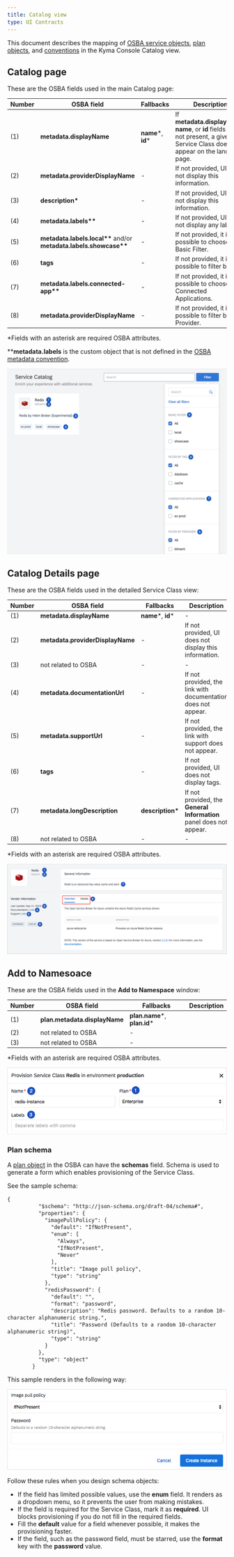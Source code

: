 ```yaml
---
title: Catalog view
type: UI Contracts
---
```


This document describes the mapping of [OSBA service objects](https://github.com/openservicebrokerapi/servicebroker/blob/v2.13/spec.md#service-objects), [plan objects](https://github.com/openservicebrokerapi/servicebroker/blob/v2.13/spec.md#plan-object), and [conventions](https://github.com/openservicebrokerapi/servicebroker/blob/v2.13/profile.md#service-metadata) in the Kyma Console Catalog view.

## Catalog page

These are the OSBA fields used in the main Catalog page:

| Number | OSBA field                        | Fallbacks  | Description                                                                                                                |
| ------ | --------------------------------- | ---------- | -------------------------------------------------------------------------------------------------------------------------- |
| (1)    | **metadata.displayName**              | **name***, **id***| If **metadata.displayName**, **name**, or **id** fields are not present, a given Service Class does not appear on the landing page. |
| (2)    | **metadata.providerDisplayName**      | -          | If not provided, UI does not display this information.                                                                     |
| (3)    | **description\***                     | -          | If not provided, UI does not display this information.                                                                     |
| (4)    | **metadata.labels\*\***               | -          | If not provided, UI does not display any labels.                                                                           |
| (5)    | **metadata.labels.local\*\*** and/or **metadata.labels.showcase\*\*** | - | If not provided, it is not possible to choose a Basic Filter.                                                 |
| (6)    | **tags**                              | -          | If not provided, it is not possible to filter by Tag.                                                                         |
| (7)    | **metadata.labels.connected-app\*\*** | -          | If not provided, it is not possible to choose Connected Applications.                                                          |
| (8)    | **metadata.providerDisplayName**      | -          | If not provided, it is not possible to filter by Provider.                                                                    |

\*Fields with an asterisk are required OSBA attributes.

\*\***metadata.labels** is the custom object that is not defined in the [OSBA metadata convention](https://github.com/openservicebrokerapi/servicebroker/blob/master/profile.md#service-metadata).

![alt text](./assets/catalog-page.png)

## Catalog Details page

These are the OSBA fields used in the detailed Service Class view:

| Number | OSBA field                   | Fallbacks      | Description                                                       |
| ------ | ---------------------------- | -------------- | ----------------------------------------------------------------- |
| (1)    | **metadata.displayName**         | **name***, **id***     | -                                                                 |
| (2)    | **metadata.providerDisplayName** | -              | If not provided, UI does not display this information.            |
| (3)    | not related to OSBA          | -              | -                                                                 |
| (4)    | **metadata.documentationUrl**    | -              | If not provided, the link with documentation does not appear.     |
| (5)    | **metadata.supportUrl**          | -              | If not provided, the link with support does not appear.           |
| (6)    | **tags**                         | -              | If not provided, UI does not display tags.                        |
| (7)    | **metadata.longDescription**     | **description\***  | If not provided, the **General Information** panel does not appear. |
| (8)    | not related to OSBA          | -              | -                                                                 |

\*Fields with an asterisk are required OSBA attributes.

![alt text](./assets/catalog-details-page.png 'Catalog Details')

## Add to Namesoace

These are the OSBA fields used in the **Add to Namespace** window:

| Number | OSBA field                | Fallbacks            | Description |
| ------ | ------------------------- | -------------------- | ----------- |
| (1)    | **plan.metadata.displayName** | **plan.name***, **plan.id*** |             |
| (2)    | not related to OSBA       | -                    |             |
| (3)    | not related to OSBA       | -                    |             |

\*Fields with an asterisk are required OSBA attributes.

![alt text](./assets/add-to-environment.png)

### Plan schema

A [plan object](https://github.com/openservicebrokerapi/servicebroker/blob/v2.13/spec.md#plan-object) in the OSBA can have the **schemas** field. Schema is used to generate a form which enables provisioning of the Service Class.

See the sample schema:

```
{
          "$schema": "http://json-schema.org/draft-04/schema#",
          "properties": {
            "imagePullPolicy": {
              "default": "IfNotPresent",
              "enum": [
                "Always",
                "IfNotPresent",
                "Never"
              ],
              "title": "Image pull policy",
              "type": "string"
            },
            "redisPassword": {
              "default": "",
              "format": "password",
              "description": "Redis password. Defaults to a random 10-character alphanumeric string.",
              "title": "Password (Defaults to a random 10-character alphanumeric string)",
              "type": "string"
            }
          },
          "type": "object"
        }
```

This sample renders in the following way:

![alt text](./assets/schema-form.png)

Follow these rules when you design schema objects:

* If the field has limited possible values, use the **enum** field. It renders as a dropdown menu, so it prevents the user from making mistakes.
* If the field is required for the Service Class, mark it as **required**. UI blocks provisioning if you do not fill in the required fields.
* Fill the **default** value for a field whenever possible, it makes the provisioning faster.
* If the field, such as the password field, must be starred, use the **format** key with the **password** value.
